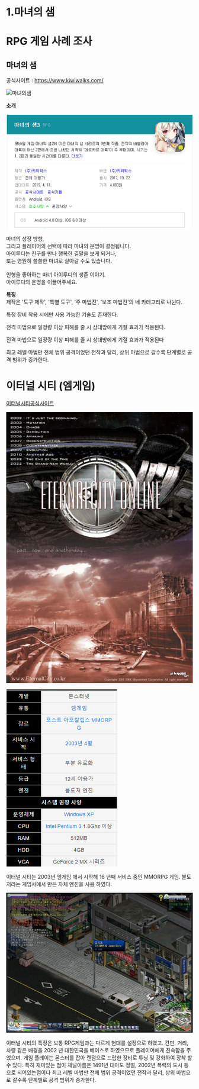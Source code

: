 # 1.마녀의 샘

# RPG 게임 사례 조사


## 마녀의 샘

공식사이트 : https://www.kiwiwalks.com/ <br>

![마녀의샘](https://lh3.googleusercontent.com/InQRX4iElwZ4Dbb1dxDmKMqvxZqRpmU0iIIW009l5u7SZIcjGLh_iaMHjCK6TLEjp083=w1920-h969-rw "마녀의샘 이미지 입니다.")
<br>

**소개** <br>

![소개이미지](./Pictures/Spring3.PNG)

마녀의 성장 방향, <br>
그리고 플레이어의 선택에 따라 마녀의 운명이 결정됩니다. <br>
아이루디는 친구를 만나 행복한 결말을 보게 되거나, <br>
또는 영원히 쓸쓸한 마녀로 살아갈 수도 있습니다. <br>
<br>
인형을 좋아하는 마녀 아이루디의 생존 이야기. <br>
아이루디의 운명을 이끌어주세요. <br>

**특징**
<br>
제작은 '도구 제작', '특별 도구', '주 마법진', '보조 마법진'의 네 카테고리로 나뉜다. <br>

특정 장비 착용 시에만 사용 가능한 기술도 존재한다. <br>

전격 마법으로 일정량 이상 피해를 줄 시 상대방에게 기절 효과가 적용된다. <br>

전격 마법으로 일정량 이상 피해를 줄 시 상대방에게 기절 효과가 적용된다

최고 레벨 마법만 전체 범위 공격이었던 전작과 달리, 상위 마법으로 갈수록 단계별로 공격 범위가 증가한다.

# 이터널 시티 (엠게임)

[이터널시티공식사이트](http://eternalcity.mgame.com/)

![Alt text](./Pictures/city1.jpg)

![Alt text](./Pictures/city2.png)


이터널 시티는 2003년 엠게임 에서 시작해  16 년째 서비스 중인 MMORPG 게임.  불도저라는 게임사에서 만든 자체 엔진을 사용 하였다.

![Alt text](./Pictures/city3.png)

이터널 시티의 특징은 보통 RPG게임과는 다르게 현대를 설정으로 하였고.  간판, 거리, 차량 같은 배경을 2002 년 대한민국을 베이스로 하였으므로 플레이어에게 친숙함을 주었으며. 게임 플레이는 몬스터를 잡아 랜덤으로 드랍한 장비로 튜닝 및 강화하여 장착 할 수 있다. 특히 재미있는 점이 채널이름은 1491년 대마도 정벌, 2002년 폭력의 도시 등으로 되어있는점이다
최고 레벨 마법만 전체 범위 공격이었던 전작과 달리, 상위 마법으로 갈수록 단계별로 공격 범위가 증가한다. <br>

